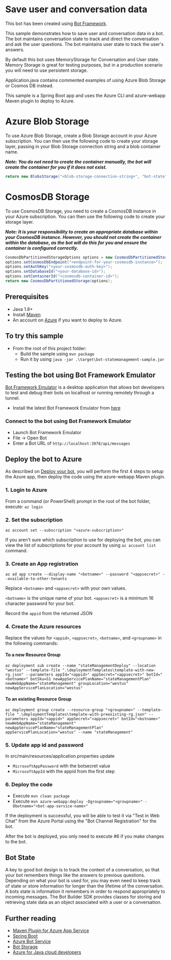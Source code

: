 # Save user and conversation data

This bot has been created using [Bot Framework](https://dev.botframework.com).

This sample demonstrates how to save user and conversation data in a bot. The bot maintains conversation state to track and direct the conversation and ask the user questions. The bot maintains user state to track the user's answers.

By default this bot uses MemoryStorage for Conversation and User state. Memory Storage is great for testing purposes, but in a production scenario you will need to use persistent storage.

Application.java contains commented examples of using Azure Blob Storage or Cosmos DB instead.

This sample is a Spring Boot app and uses the Azure CLI and azure-webapp Maven plugin to deploy to Azure.

# Azure Blob Storage

To use Azure Blob Storage, create a Blob Storage account in your Azure subscription. You can then use the following code to
create your storage layer, passing in your Blob Storage connection string and a blob container name.

***Note: You do not need to create the container manually, the bot will create the container for you if it does not exist.***

```java
return new BlobsStorage("<blob-storage-connection-string>", "bot-state");
```

# CosmosDB Storage

To use CosmosDB Storage, you need to create a CosmosDB instance in your Azure subscription. You can then use the following code to
create your storage layer.

***Note: It is your responsibility to create an appropriate database within your CosmosDB instance. However, you should **not**
create the container within the database, as the bot will do this for you and ensure the container is configured correctly.***

```java
CosmosDbPartitionedStorageOptions options = new CosmosDbPartitionedStorageOptions();
options.setCosmosDbEndpoint("<endpoint-for-your-cosmosdb-instance>");
options.setAuthKey("<your-cosmosdb-auth-key>");
options.setDatabaseId("<your-database-id>");
options.setContainerId("<cosmosdb-container-id>");
return new CosmosDbPartitionedStorage(options);
```

## Prerequisites

- Java 1.8+
- Install [Maven](https://maven.apache.org/)
- An account on [Azure](https://azure.microsoft.com) if you want to deploy to Azure.

## To try this sample
- From the root of this project folder:
  - Build the sample using `mvn package`
  - Run it by using `java -jar .\target\bot-statemanagement-sample.jar`

## Testing the bot using Bot Framework Emulator

[Bot Framework Emulator](https://github.com/microsoft/botframework-emulator) is a desktop application that allows bot developers to test and debug their bots on localhost or running remotely through a tunnel.

- Install the latest Bot Framework Emulator from [here](https://github.com/Microsoft/BotFramework-Emulator/releases)

### Connect to the bot using Bot Framework Emulator

- Launch Bot Framework Emulator
- File -> Open Bot
- Enter a Bot URL of `http://localhost:3978/api/messages`

## Deploy the bot to Azure

As described on [Deploy your bot](https://docs.microsoft.com/en-us/azure/bot-service/bot-builder-deploy-az-cli), you will perform the first 4 steps to setup the Azure app, then deploy the code using the azure-webapp Maven plugin.

### 1. Login to Azure

From a command (or PowerShell) prompt in the root of the bot folder, execute:
`az login`

### 2. Set the subscription

```
az account set --subscription "<azure-subscription>"
```

If you aren't sure which subscription to use for deploying the bot,  you can view the list of subscriptions for your account by using `az account list` command.

### 3. Create an App registration

```
az ad app create --display-name "<botname>" --password "<appsecret>" --available-to-other-tenants
```

Replace `<botname>` and `<appsecret>` with your own values.

`<botname>` is the unique name of your bot.
`<appsecret>` is a minimum 16 character password for your bot.

Record the `appid` from the returned JSON

### 4. Create the Azure resources

Replace the values for `<appid>`, `<appsecret>`, `<botname>`, and `<groupname>` in the following commands:

#### To a new Resource Group

```
az deployment sub create --name "stateManagementDeploy" --location "westus" --template-file ".\deploymentTemplates\template-with-new-rg.json" --parameters appId="<appid>" appSecret="<appsecret>" botId="<botname>" botSku=S1 newAppServicePlanName="stateManagementPlan" newWebAppName="stateManagement" groupLocation="westus" newAppServicePlanLocation="westus"
```

#### To an existing Resource Group

```
az deployment group create --resource-group "<groupname>" --template-file ".\deploymentTemplates\template-with-preexisting-rg.json" --parameters appId="<appid>" appSecret="<appsecret>" botId="<botname>" newWebAppName="stateManagement" newAppServicePlanName="stateManagementPlan" appServicePlanLocation="westus" --name "stateManagement"
```

### 5. Update app id and password

In src/main/resources/application.properties update

- `MicrosoftAppPassword` with the botsecret value
- `MicrosoftAppId` with the appid from the first step

### 6. Deploy the code

- Execute `mvn clean package`
- Execute `mvn azure-webapp:deploy -Dgroupname="<groupname>" -Dbotname="<bot-app-service-name>"`

If the deployment is successful, you will be able to test it via  "Test in Web Chat" from the Azure Portal using the "Bot Channel  Registration" for the bot.

After the bot is deployed, you only need to execute #6 if you make changes to the bot.

## Bot State

A key to good bot design is to track the context of a conversation, so that your bot remembers things like the answers to previous questions. Depending on what your bot is used for, you may even need to keep track of state or store information for longer than the lifetime of the conversation. A bots state is information it remembers in order to respond appropriately to incoming messages. The Bot Builder SDK provides classes for storing and retrieving state data as an object associated with a user or a conversation.

## Further reading
- [Maven Plugin for Azure App Service](https://docs.microsoft.com/en-us/java/api/overview/azure/maven/azure-webapp-maven-plugin/readme?view=azure-java-stable)
- [Spring Boot](https://spring.io/projects/spring-boot)
- [Azure Bot Service](https://docs.microsoft.com/azure/bot-service/bot-service-overview-introduction?view=azure-bot-service-4.0)
- [Bot Storage](https://docs.microsoft.com/en-us/azure/bot-service/bot-builder-concept-state?view=azure-bot-service-4.0)
- [Azure for Java cloud developers](https://docs.microsoft.com/en-us/azure/java/?view=azure-java-stable)